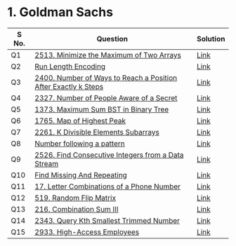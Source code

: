 # 1. Goldman Sachs

<table>    
    <thead>
      <tr>
        <th>S No.</th>
        <th>Question</th>
        <th>Solution</th>
<!--         <th>Youtube</th> -->
      </tr>
    </thead>    
    <tbody>
      <tr>
        <td>Q1</td>
        <td><a href="https://leetcode.com/problems/minimize-the-maximum-of-two-arrays/description/">2513. Minimize the Maximum of Two Arrays</a></td>
        <td><a href="https://leetcode.com/problems/minimize-the-maximum-of-two-arrays/solutions/4495857/beats-100-goldman-sachs-easy-challenge/">Link</a></td>
<!--         <td><a href="https://youtu.be/LdGHlUU8m4w?si=Y11N7d0eTogBMBzo"</a>Click</td> -->
      </tr>            
      <tr>
        <td>Q2</td>
        <td><a href="https://www.geeksforgeeks.org/problems/run-length-encoding/1">Run Length Encoding</a></td>
        <td><a href="https://discuss.geeksforgeeks.org/comment/18ad2404-571a-48db-9b11-4a7a1acc4bb7/practice">Link</a></td>
<!--         <td><a href=""</a>Click</td> -->
     </tr>     
     <tr>
        <td>Q3</td>
        <td><a href="https://leetcode.com/problems/number-of-ways-to-reach-a-position-after-exactly-k-steps/description/">2400. Number of Ways to Reach a Position After Exactly k Steps</a></td>
        <td><a href="https://leetcode.com/problems/number-of-ways-to-reach-a-position-after-exactly-k-steps/solutions/4507867/beats-100-goldman-sachs-easy-challenge/">Link</a></td>
<!--         <td><a href=""</a>Click</td> -->
      </tr>
      <tr>
        <td>Q4</td>
        <td><a href="https://leetcode.com/problems/number-of-people-aware-of-a-secret/">2327. Number of People Aware of a Secret</a></td>
        <td><a href="https://leetcode.com/problems/number-of-people-aware-of-a-secret/solutions/3035749/goldman-sachs-adobe-well-explained-easy-challenge/">Link</a></td>
<!--         <td><a href=" ">Click</a></td> -->
      </tr>
      <tr>
        <td>Q5</td>
        <td><a href="https://leetcode.com/problems/maximum-sum-bst-in-binary-tree/description/">1373. Maximum Sum BST in Binary Tree</a></td>
        <td><a href="https://leetcode.com/problems/maximum-sum-bst-in-binary-tree/solutions/4511073/beats-99-of-users-goldman-sachs-easy-challenge/">Link</a></td>
<!--         <td><a href=" ">Click</a></td> -->
      </tr>
      <tr>
        <td>Q6</td>
        <td><a href="https://leetcode.com/problems/map-of-highest-peak/description/">1765. Map of Highest Peak</a></td>
        <td><a href="https://leetcode.com/problems/map-of-highest-peak/solutions/4512362/beats-96-of-users-goldman-sachs-easy-challenge/">Link</a></td>
<!--         <td><a href="">Link</a></td> -->
      </tr>
      <tr>
        <td>Q7</td>
        <td><a href="https://leetcode.com/problems/k-divisible-elements-subarrays/">2261. K Divisible Elements Subarrays
</a></td>
        <td><a href="https://leetcode.com/problems/k-divisible-elements-subarrays/solutions/4512426/beats-100-of-users-goldman-sachs-easy-challenge/">Link</a></td>
<!--         <td><a href=" ">Link</a></td> -->
      </tr>
      <tr>
        <td>Q8</td>
        <td><a href="https://www.geeksforgeeks.org/problems/number-following-a-pattern3126/1">Number following a pattern</a></td>
        <td><a href="https://discuss.geeksforgeeks.org/comment/0bb63398-8a79-47bd-afdc-f4c83e514366/practice">Link</a></td>
<!--         <td><a href=" ">Link</a></td> -->
      </tr>
      <tr>
        <td>Q9</td>
        <td><a href="https://leetcode.com/problems/find-consecutive-integers-from-a-data-stream/">2526. Find Consecutive Integers from a Data Stream</a></td>
        <td><a href="https://leetcode.com/problems/find-consecutive-integers-from-a-data-stream/solutions/4512567/beats-97-of-users-goldman-sachs-easy-challenge/">Link</a></td>
<!--         <td><a href=" ">Link</a></td> -->
      </tr>
      <tr>
        <td>Q10</td>
        <td><a href="https://www.geeksforgeeks.org/problems/find-missing-and-repeating2512/1">Find Missing And Repeating</a></td>
        <td><a href="https://discuss.geeksforgeeks.org/comment/73579204-15bd-41df-894d-adf9dfd8e7ff/practice">Link</a></td>
<!--         <td><a href=" ">Link</a></td> -->
      </tr>
      <tr>
        <td>Q11</td>
        <td><a href="https://leetcode.com/problems/letter-combinations-of-a-phone-number/description/">17. Letter Combinations of a Phone Number</a></td>
        <td><a href="https://leetcode.com/problems/letter-combinations-of-a-phone-number/solutions/4512687/beats-100-of-users-goldman-sachs-easy-challenge/">Link</a></td>
<!--         <td><a href=" ">Link</a></td> -->
      </tr>
      <tr>
        <td>Q12</td>
        <td><a href="https://leetcode.com/problems/random-flip-matrix/description/">519. Random Flip Matrix</a></td>
        <td><a href="https://leetcode.com/problems/random-flip-matrix/solutions/4512824/beats-99-of-users-goldman-sachs-easy-challenge/">Link</a></td>
<!--         <td><a href=" ">Link</a></td> -->
      </tr>
      <tr>
        <td>Q13</td>
        <td><a href="https://leetcode.com/problems/combination-sum-iii/description/">216. Combination Sum III</a></td>
        <td><a href="https://leetcode.com/problems/combination-sum-iii/solutions/2994199/3ms-goldman-sachs-easy-challenge/">Link</a></td>
<!--         <td><a href=" ">Link</a></td> -->
      </tr>
      <tr>
        <td>Q14</td>
        <td><a href="https://leetcode.com/problems/query-kth-smallest-trimmed-number/description/">2343. Query Kth Smallest Trimmed Number</a></td>
        <td><a href="https://leetcode.com/problems/query-kth-smallest-trimmed-number/solutions/3065543/goldman-sachs-adobe-easy-challenge/">Link</a></td>
<!--         <td><a href=" ">Link</a></td> -->
      </tr>
      <tr>
        <td>Q15</td>
        <td><a href="https://leetcode.com/problems/high-access-employees/description/">2933. High-Access Employees</a></td>
        <td><a href="https://leetcode.com/problems/high-access-employees/solutions/4513123/beats-92-of-users-goldman-sachs-easy-challenge/">Link</a></td>
<!--         <td><a href=" ">Link</a></td> -->
      </tr>
    </tbody>
  </table>
